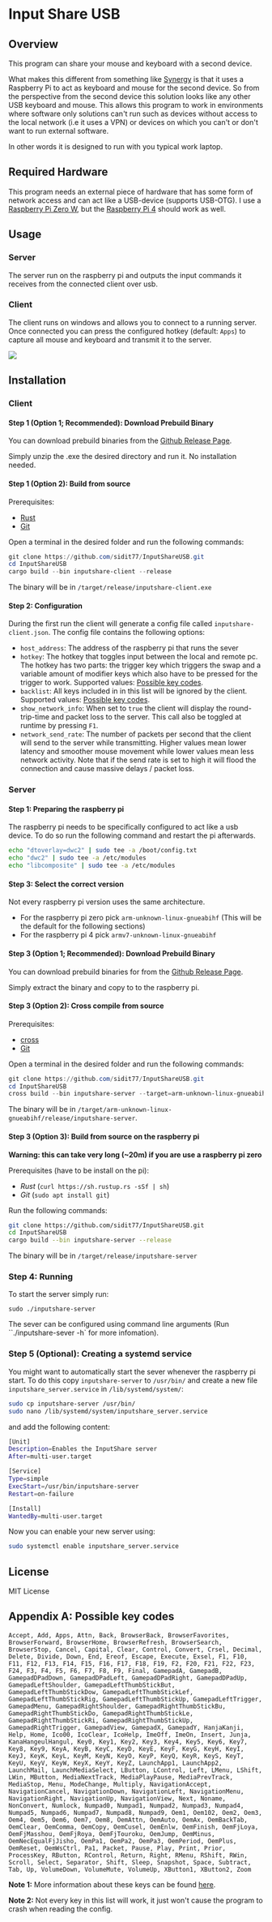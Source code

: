 # Input Share USB



## Overview

This program can share your mouse and keyboard with a second device. 

What makes this different from something like [Synergy](https://github.com/symless/synergy-core) is that it uses a Raspberry Pi to act as keyboard and mouse for the second device. So from the perspective from the second device this solution looks like any other USB keyboard and mouse. This allows this program to work in environments where software only solutions can't run such as devices without access to the local network (i.e it uses a VPN) or devices on which you can't or don't want to run external software.

In other words it is designed to run with you typical work laptop.



## Required Hardware

This program needs an external piece of hardware that has some form of network access and can act like a USB-device (supports USB-OTG). I use a [Raspberry Pi Zero W](https://www.raspberrypi.org/products/raspberry-pi-zero-w/), but the [Raspberry Pi 4](https://www.raspberrypi.org/products/raspberry-pi-4-model-b/) should work as well.



## Usage

### Server

The server run on the raspberry pi and outputs the input commands it receives from the connected client over usb.

### Client

The client runs on windows and allows you to connect to a running server. Once connected you can press the configured hotkey (default: `Apps`) to capture all mouse and keyboard and transmit it to the server.


![](https://imgur.com/MLKf8Wa.png)




## Installation

### Client

#### Step 1 (Option 1; Recommended): Download Prebuild Binary

You can download prebuild binaries from the [Github Release Page](https://github.com/sidit77/InputShareUSB/releases).

Simply unzip the .exe the desired directory and run it. No installation needed.



#### Step 1 (Option 2): Build from source

Prerequisites:

* [Rust](https://www.rust-lang.org/learn/get-started)
* [Git](https://git-scm.com/downloads)

Open a terminal in the desired folder and run the following commands:

```powershell
git clone https://github.com/sidit77/InputShareUSB.git
cd InputShareUSB
cargo build --bin inputshare-client --release
```

The binary will be in `/target/release/inputshare-client.exe`



#### Step 2: Configuration

During the first run the client will generate a config file called `inputshare-client.json`. The config file  contains the following options:

* `host_address`: The address of the raspberry pi that runs the sever
* `hotkey`: The hotkey that toggles input between the local and remote pc. The hotkey has two parts: the trigger key which triggers the swap and a variable amount of modifier keys which also have to be pressed for the trigger to work. Supported values: [Possible key codes](#appendix-a:-possible-key-codes).
* `backlist`: All keys included in in this list will be ignored by the client. Supported values: [Possible key codes](#appendix-a:-possible-key-codes).
* `show_network_info`: When set to `true` the client will display the round-trip-time and packet loss to the server. This call also be toggled at runtime by pressing `F1`.
* `network_send_rate`: The number of packets per second that the client will send to the server while transmitting. Higher values mean lower latency and smoother mouse movement while lower values mean less network activity. Note that if the send rate is set to high it will flood the connection and cause massive delays / packet loss.



### Server

#### Step 1: Preparing the raspberry pi

The raspberry pi needs to be specifically configured to act like a usb device. To do so run the following command and restart the pi afterwards.

```bash
echo "dtoverlay=dwc2" | sudo tee -a /boot/config.txt
echo "dwc2" | sudo tee -a /etc/modules
echo "libcomposite" | sudo tee -a /etc/modules
```



#### Step 3: Select the correct version

Not every raspberry pi version uses the same architecture.

* For the raspberry pi zero pick `arm-unknown-linux-gnueabihf` (This will be the default for the following sections)
* For the raspberry pi 4 pick `armv7-unknown-linux-gnueabihf`



#### Step 3 (Option 1; Recommended): Download Prebuild Binary

You can download prebuild binaries for from the [Github Release Page](https://github.com/sidit77/InputShareUSB/releases).

Simply extract the binary and copy to to the raspberry pi.



#### Step 3 (Option 2): Cross compile from source

Prerequisites:

* [cross](https://github.com/rust-embedded/cross)
* [Git](https://git-scm.com/downloads)

Open a terminal in the desired folder and run the following commands:

```powershell
git clone https://github.com/sidit77/InputShareUSB.git
cd InputShareUSB
cross build --bin inputshare-server --target=arm-unknown-linux-gnueabihf --release
```

The binary will be in `/target/arm-unknown-linux-gnueabihf/release/inputshare-server`.



#### Step 3 (Option 3): Build from source on the raspberry pi

**Warning: this can take very long (~20m) if you are use a raspberry pi zero**

Prerequisites (have to be install on the pi):

* *Rust* (`curl https://sh.rustup.rs -sSf | sh`)
* *Git* (`sudo apt install git`)

Run the following commands:

```bash
git clone https://github.com/sidit77/InputShareUSB.git
cd InputShareUSB
cargo build --bin inputshare-server --release
```

The binary will be in `/target/release/inputshare-server`



### Step 4: Running

To start the server simply run:

````
sudo ./inputshare-server
````

The sever can be configured using command line arguments (Run ``./inputshare-sever -h` for more infomation).



### Step 5 (Optional): Creating a systemd service

You might want to automatically start the sever whenever the raspberry pi start. To do this copy `inputshare-server` to `/usr/bin/` and  create a new file `inputshare_server.service` in `/lib/systemd/system/`:

```bash
sudo cp inputshare-server /usr/bin/
sudo nano /lib/systemd/system/inputshare_server.service
```

and add the following content:

```bash
[Unit]
Description=Enables the InputShare server
After=multi-user.target

[Service]
Type=simple
ExecStart=/usr/bin/inputshare-server
Restart=on-failure

[Install]
WantedBy=multi-user.target
```

Now you can enable your new server using:

```bash
sudo systemctl enable inputshare_server.service
```



## License

MIT License



## Appendix A: Possible key codes

```
Accept, Add, Apps, Attn, Back, BrowserBack, BrowserFavorites, BrowserForward, BrowserHome, BrowserRefresh, BrowserSearch, BrowserStop, Cancel, Capital, Clear, Control, Convert, Crsel, Decimal, Delete, Divide, Down, End, Ereof, Escape, Execute, Exsel, F1, F10, F11, F12, F13, F14, F15, F16, F17, F18, F19, F2, F20, F21, F22, F23, F24, F3, F4, F5, F6, F7, F8, F9, Final, GamepadA, GamepadB, GamepadDPadDown, GamepadDPadLeft, GamepadDPadRight, GamepadDPadUp, GamepadLeftShoulder, GamepadLeftThumbStickBut, GamepadLeftThumbStickDow, GamepadLeftThumbStickLef, GamepadLeftThumbStickRig, GamepadLeftThumbStickUp, GamepadLeftTrigger, GamepadMenu, GamepadRightShoulder, GamepadRightThumbStickBu, GamepadRightThumbStickDo, GamepadRightThumbStickLe, GamepadRightThumbStickRi, GamepadRightThumbStickUp, GamepadRightTrigger, GamepadView, GamepadX, GamepadY, HanjaKanji, Help, Home, Ico00, IcoClear, IcoHelp, ImeOff, ImeOn, Insert, Junja, KanaHangeulHangul, Key0, Key1, Key2, Key3, Key4, Key5, Key6, Key7, Key8, Key9, KeyA, KeyB, KeyC, KeyD, KeyE, KeyF, KeyG, KeyH, KeyI, KeyJ, KeyK, KeyL, KeyM, KeyN, KeyO, KeyP, KeyQ, KeyR, KeyS, KeyT, KeyU, KeyV, KeyW, KeyX, KeyY, KeyZ, LaunchApp1, LaunchApp2, LaunchMail, LaunchMediaSelect, LButton, LControl, Left, LMenu, LShift, LWin, MButton, MediaNextTrack, MediaPlayPause, MediaPrevTrack, MediaStop, Menu, ModeChange, Multiply, NavigationAccept, NavigationCancel, NavigationDown, NavigationLeft, NavigationMenu, NavigationRight, NavigationUp, NavigationView, Next, Noname, NonConvert, Numlock, Numpad0, Numpad1, Numpad2, Numpad3, Numpad4, Numpad5, Numpad6, Numpad7, Numpad8, Numpad9, Oem1, Oem102, Oem2, Oem3, Oem4, Oem5, Oem6, Oem7, Oem8, OemAttn, OemAuto, OemAx, OemBackTab, OemClear, OemComma, OemCopy, OemCusel, OemEnlw, OemFinish, OemFjLoya, OemFjMasshou, OemFjRoya, OemFjTouroku, OemJump, OemMinus, OemNecEqualFjJisho, OemPa1, OemPa2, OemPa3, OemPeriod, OemPlus, OemReset, OemWsCtrl, Pa1, Packet, Pause, Play, Print, Prior, ProcessKey, RButton, RControl, Return, Right, RMenu, RShift, RWin, Scroll, Select, Separator, Shift, Sleep, Snapshot, Space, Subtract, Tab, Up, VolumeDown, VolumeMute, VolumeUp, XButton1, XButton2, Zoom
```

**Note 1:** More information about these keys can be found [here](https://msdn.microsoft.com/en-us/library/windows/desktop/dd375731.aspx).

**Note 2:** Not every key in this list will work, it just won't cause the program to crash when reading the config.


